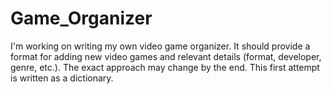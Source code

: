 # Game_Organizer
I'm working on writing my own video game organizer. It should provide a format for adding new video games and relevant details (format, developer, genre, etc.). The exact approach may change by the end. This first attempt is written as a dictionary.
